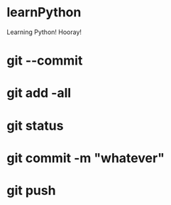 # learnPython
Learning Python! Hooray!

# git --commit
# git add -all
# git status
# git commit -m "whatever"
# git push
